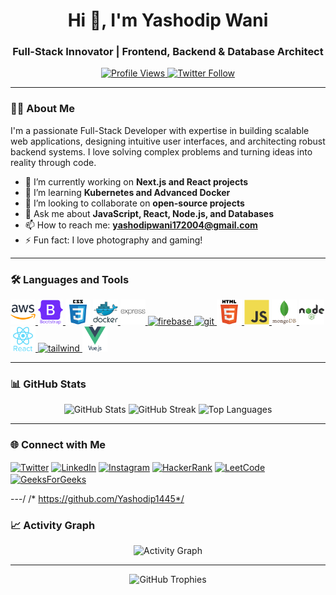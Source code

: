 <h1 align="center">Hi 👋, I'm Yashodip Wani</h1>
<h3 align="center">Full-Stack Innovator | Frontend, Backend & Database Architect</h3>

<p align="center">
  <a href="https://github.com/Yashodip1445">
    <img src="https://komarev.com/ghpvc/?username=yourusername&label=Profile%20views&color=0e75b6&style=flat" alt="Profile Views" />
  </a>
  <a href="https://twitter.com/yourtwitter">
    <img src="https://img.shields.io/twitter/follow/yourtwitter?logo=twitter&style=for-the-badge" alt="Twitter Follow" />
  </a>
</p>

---

### 👨‍💻 About Me

I'm a passionate Full-Stack Developer with expertise in building scalable web applications, designing intuitive user interfaces, and architecting robust backend systems. I love solving complex problems and turning ideas into reality through code.

- 🔭 I’m currently working on **Next.js and React projects**
- 🌱 I’m learning **Kubernetes and Advanced Docker**
- 👯 I’m looking to collaborate on **open-source projects**
- 💬 Ask me about **JavaScript, React, Node.js, and Databases**
- 📫 How to reach me: **yashodipwani172004@gmail.com**
- ⚡ Fun fact: I love photography and gaming!

---

### 🛠️ Languages and Tools

<p align="left">
  <a href="https://aws.amazon.com" target="_blank" rel="noreferrer"> <img src="https://raw.githubusercontent.com/devicons/devicon/master/icons/amazonwebservices/amazonwebservices-original-wordmark.svg" alt="aws" width="40" height="40"/> </a>
  <a href="https://getbootstrap.com" target="_blank" rel="noreferrer"> <img src="https://raw.githubusercontent.com/devicons/devicon/master/icons/bootstrap/bootstrap-plain-wordmark.svg" alt="bootstrap" width="40" height="40"/> </a>
  <a href="https://www.w3schools.com/css/" target="_blank" rel="noreferrer"> <img src="https://raw.githubusercontent.com/devicons/devicon/master/icons/css3/css3-original-wordmark.svg" alt="css3" width="40" height="40"/> </a>
  <a href="https://www.docker.com/" target="_blank" rel="noreferrer"> <img src="https://raw.githubusercontent.com/devicons/devicon/master/icons/docker/docker-original-wordmark.svg" alt="docker" width="40" height="40"/> </a>
  <a href="https://expressjs.com" target="_blank" rel="noreferrer"> <img src="https://raw.githubusercontent.com/devicons/devicon/master/icons/express/express-original-wordmark.svg" alt="express" width="40" height="40"/> </a>
  <a href="https://firebase.google.com/" target="_blank" rel="noreferrer"> <img src="https://www.vectorlogo.zone/logos/firebase/firebase-icon.svg" alt="firebase" width="40" height="40"/> </a>
  <a href="https://git-scm.com/" target="_blank" rel="noreferrer"> <img src="https://www.vectorlogo.zone/logos/git-scm/git-scm-icon.svg" alt="git" width="40" height="40"/> </a>
  <a href="https://www.w3.org/html/" target="_blank" rel="noreferrer"> <img src="https://raw.githubusercontent.com/devicons/devicon/master/icons/html5/html5-original-wordmark.svg" alt="html5" width="40" height="40"/> </a>
  <a href="https://developer.mozilla.org/en-US/docs/Web/JavaScript" target="_blank" rel="noreferrer"> <img src="https://raw.githubusercontent.com/devicons/devicon/master/icons/javascript/javascript-original.svg" alt="javascript" width="40" height="40"/> </a>
  <a href="https://www.mongodb.com/" target="_blank" rel="noreferrer"> <img src="https://raw.githubusercontent.com/devicons/devicon/master/icons/mongodb/mongodb-original-wordmark.svg" alt="mongodb" width="40" height="40"/> </a>
  <a href="https://nodejs.org" target="_blank" rel="noreferrer"> <img src="https://raw.githubusercontent.com/devicons/devicon/master/icons/nodejs/nodejs-original-wordmark.svg" alt="nodejs" width="40" height="40"/> </a>
  <a href="https://reactjs.org/" target="_blank" rel="noreferrer"> <img src="https://raw.githubusercontent.com/devicons/devicon/master/icons/react/react-original-wordmark.svg" alt="react" width="40" height="40"/> </a>
  <a href="https://tailwindcss.com/" target="_blank" rel="noreferrer"> <img src="https://www.vectorlogo.zone/logos/tailwindcss/tailwindcss-icon.svg" alt="tailwind" width="40" height="40"/> </a>
  <a href="https://vuejs.org/" target="_blank" rel="noreferrer"> <img src="https://raw.githubusercontent.com/devicons/devicon/master/icons/vuejs/vuejs-original-wordmark.svg" alt="vuejs" width="40" height="40"/> </a>
</p>

---

### 📊 GitHub Stats

<p align="center">
  <img src="https://github-readme-stats.vercel.app/api?username=yourusername&show_icons=true&theme=dark&hide_border=true" alt="GitHub Stats" />
  <img src="https://github-readme-streak-stats.herokuapp.com/?user=yourusername&theme=dark&hide_border=true" alt="GitHub Streak" />
  <img src="https://github-readme-stats.vercel.app/api/top-langs/?username=yourusername&layout=compact&theme=dark&hide_border=true" alt="Top Languages" />
</p>

---

### 🌐 Connect with Me

<p align="left">
  <a href="https://x.com/Yashodip_1445" target="blank"><img align="center" src="https://raw.githubusercontent.com/rahuldkjain/github-profile-readme-generator/master/src/images/icons/Social/twitter.svg" alt="Twitter" height="30" width="40" /></a>
  <a href="www.linkedin.com/in/yashodipwani17" target="blank"><img align="center" src="https://raw.githubusercontent.com/rahuldkjain/github-profile-readme-generator/master/src/images/icons/Social/linked-in-alt.svg" alt="LinkedIn" height="30" width="40" /></a>
  <a href="https://instagram.com/yourinstagram" target="blank"><img align="center" src="https://raw.githubusercontent.com/rahuldkjain/github-profile-readme-generator/master/src/images/icons/Social/instagram.svg" alt="Instagram" height="30" width="40" /></a>
  <a href="https://www.hackerrank.com/yourhackerrank" target="blank"><img align="center" src="https://raw.githubusercontent.com/rahuldkjain/github-profile-readme-generator/master/src/images/icons/Social/hackerrank.svg" alt="HackerRank" height="30" width="40" /></a>
  <a href="https://leetcode.com/u/Yashodip1445/" target="blank"><img align="center" src="https://raw.githubusercontent.com/rahuldkjain/github-profile-readme-generator/master/src/images/icons/Social/leet-code.svg" alt="LeetCode" height="30" width="40" /></a>
  <a href="https://auth.geeksforgeeks.org/user/yourgeeksforgeeks" target="blank"><img align="center" src="https://raw.githubusercontent.com/rahuldkjain/github-profile-readme-generator/master/src/images/icons/Social/geeks-for-geeks.svg" alt="GeeksForGeeks" height="30" width="40" /></a>
</p>

---/ /* https://github.com/Yashodip1445*/

### 📈 Activity Graph

<p align="center">
  <img src="https://activity-graph.herokuapp.com/graph?username=yourusername&theme=react-dark&hide_border=true" alt="Activity Graph" />
</p>

---

<p align="center">
  <img src="https://github-profile-trophy.vercel.app/?username=yourusername&theme=onedark&no-frame=true&row=1&column=7" alt="GitHub Trophies" />
</p>
